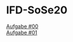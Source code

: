 # IFD-SoSe20

<a href="https://xd.adobe.com/view/aafdbdf5-8543-4592-4b52-399b89011630-dccc/">Aufgabe #00</a>
<br>
<a href="https://github.com/honoratoj/IFD-SoSe20/tree/master/Aufgabe%20%2301">Aufgabe #01</a>
